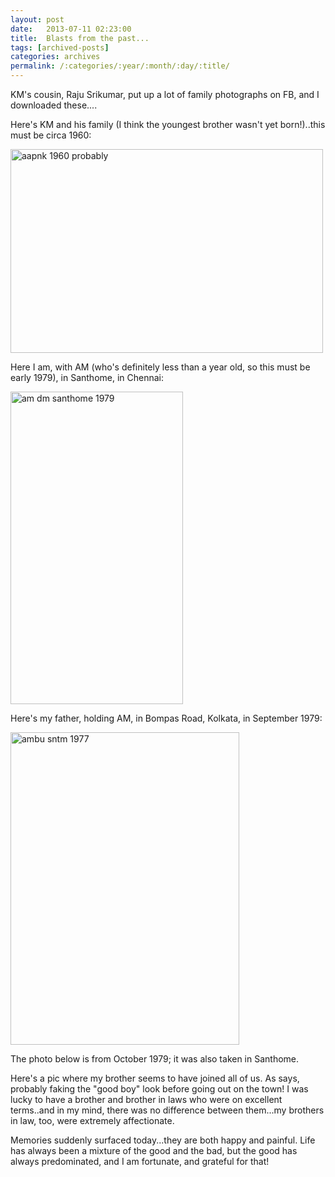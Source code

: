 ```yaml
---
layout: post
date:	2013-07-11 02:23:00
title:  Blasts from the past...
tags: [archived-posts]
categories: archives
permalink: /:categories/:year/:month/:day/:title/
---
```

KM's cousin, Raju Srikumar,  put up a lot of family photographs on FB, and I downloaded these....

Here's KM and his family (I think the youngest brother wasn't yet born!)..this must be circa 1960:

<a href="http://www.flickr.com/photos/86494503@N00/9257197420/" title="aapnk 1960 probably by mohandep, on Flickr"><img src="http://farm8.staticflickr.com/7374/9257197420_e47dd1024e.jpg" width="500" height="326" alt="aapnk 1960 probably"></a>

Here I am, with AM (who's definitely less than a year old, so this must be early 1979), in Santhome, in Chennai:

<a href="http://www.flickr.com/photos/86494503@N00/9257197352/" title="am dm santhome 1979 by mohandep, on Flickr"><img src="http://farm4.staticflickr.com/3693/9257197352_af939b69ec.jpg" width="276" height="500" alt="am dm santhome 1979"></a>

Here's my father, holding AM, in Bompas Road, Kolkata, in September 1979:

<a href="http://www.flickr.com/photos/86494503@N00/9254415963/" title="ambu sntm 1977 by mohandep, on Flickr"><img src="http://farm3.staticflickr.com/2861/9254415963_23f9e60faf.jpg" width="366" height="500" alt="ambu sntm 1977"></a>


The photo below is from October 1979; it was also taken in Santhome.

Here's a pic where my brother seems to have joined all of us. As <LJ user="itsalouwelylife"> says, probably faking the "good boy" look before going out on the town! I was lucky to have a brother and brother in laws who were on excellent terms..and in my mind, there was no difference between them...my brothers in law, too, were extremely affectionate.

Memories suddenly surfaced today...they are both happy and painful. Life has always been a mixture of the good and the bad, but the good has always predominated, and I am fortunate, and grateful for that!
